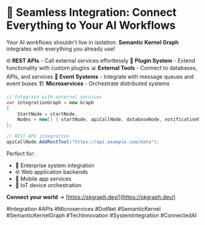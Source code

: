 # 🔌 Seamless Integration: Connect Everything to Your AI Workflows

Your AI workflows shouldn't live in isolation. **Semantic Kernel Graph** integrates with everything you already use!

🌐 **REST APIs** - Call external services effortlessly
🔧 **Plugin System** - Extend functionality with custom plugins
📊 **External Tools** - Connect to databases, APIs, and services
🔄 **Event Systems** - Integrate with message queues and event buses
🏗️ **Microservices** - Orchestrate distributed systems

```csharp
// Integrate with external services
var integrationGraph = new Graph
{
    StartNode = startNode,
    Nodes = new[] { startNode, apiCallNode, databaseNode, notificationNode }
};

// REST API integration
apiCallNode.AddRestTool("https://api.example.com/data");
```

Perfect for:
* 🏢 Enterprise system integration
* 🌐 Web application backends
* 📱 Mobile app services
* 🚀 IoT device orchestration

**Connect your world** → [https://skgraph.dev/](https://skgraph.dev/)

#Integration #APIs #Microservices #DotNet #SemanticKernel #SemanticKernelGraph #TechInnovation #SystemIntegration #ConnectedAI
